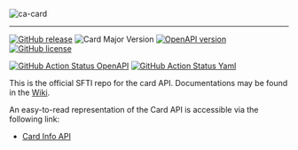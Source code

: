 <!-- ![SFTI_Banner](https://user-images.githubusercontent.com/116151702/232762217-ac254483-0d25-4234-857b-376ff8dbb1e7.png) -->
![ca-card](https://user-images.githubusercontent.com/116151702/236238368-23d8fd0e-72ba-4e1f-be50-ca675bab203e.png)


---
[![GitHub release](https://img.shields.io/github/release/swissfintechinnovations/ca-card?color=blue)](https://github.com/swissfintechinnovations/ca-card/releases/)
![Card Major Version](https://img.shields.io/badge/major_version-v0-blue)
[![OpenAPI version](https://img.shields.io/badge/dynamic/yaml?url=https%3A%2F%2Fgithub.com%2Fswissfintechinnovations%2Fca-card%2Fraw%2Fmain%2FcardInfoAPI.yaml&query=openapi&prefix=v&label=OpenAPI&color=blue)](https://swagger.io/resources/open-api/)
[![GitHub license](https://img.shields.io/github/license/swissfintechinnovations/ca-card?color=de980d)](https://github.com/swissfintechinnovations/ca-card/blob/main/LICENSE)

[![GitHub Action Status OpenAPI](https://img.shields.io/github/actions/workflow/status/swissfintechinnovations/ca-card/lint-openapi.yaml?branch=main&label=openapi%20checks)](https://github.com/swissfintechinnovations/ca-card/actions/workflows/lint-openapi.yaml)
[![GitHub Action Status Yaml](https://img.shields.io/github/actions/workflow/status/swissfintechinnovations/ca-card/lint-yaml.yaml?branch=main&label=yaml%20checks)](https://github.com/swissfintechinnovations/ca-card/actions/workflows/lint-yaml.yaml)

This is the official SFTI repo for the card API. Documentations may be found in the [Wiki](https://github.com/swissfintechinnovations/ca-card/wiki).

An easy-to-read representation of the Card API is accessible via the following link:
- [Card Info API](https://editor.swagger.io/?url=https://raw.githubusercontent.com/swissfintechinnovations/ca-card/main/cardInfoAPI.yaml)
